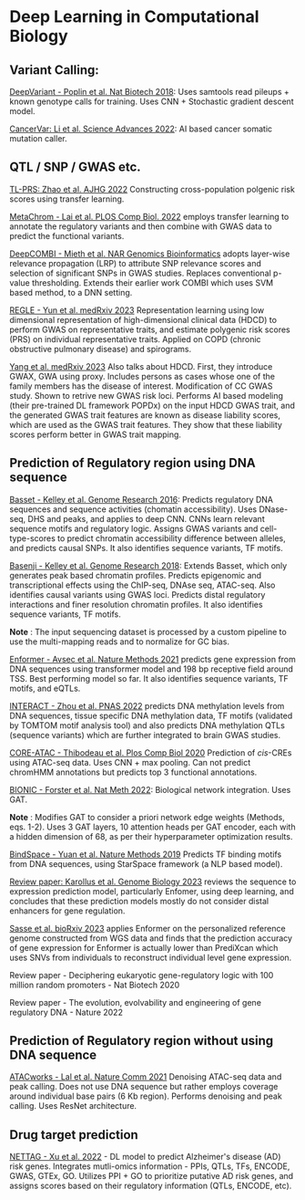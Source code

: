 # Deep Learning in Computational Biology

## Variant Calling:

[DeepVariant - Poplin et al. Nat Biotech 2018](https://www.nature.com/articles/nbt.4235): Uses samtools read pileups + known genotype calls for training. Uses CNN + Stochastic gradient descent model.

[CancerVar: Li et al. Science Advances 2022](https://pubmed.ncbi.nlm.nih.gov/35544644/): AI based cancer somatic mutation caller.

## QTL / SNP / GWAS etc.

[TL-PRS: Zhao et al. AJHG 2022](https://pubmed.ncbi.nlm.nih.gov/36240765/) Constructing cross-population polgenic risk scores using transfer learning.

[MetaChrom - Lai et al. PLOS Comp Biol. 2022](https://pubmed.ncbi.nlm.nih.gov/35576194/) employs transfer learning to annotate the regulatory variants and then combine with GWAS data to predict the functional variants.

[DeepCOMBI - Mieth et al. NAR Genomics Bioinformatics](https://pubmed.ncbi.nlm.nih.gov/34296082/) adopts layer-wise relevance propagation (LRP) to attribute SNP relevance scores and selection of significant SNPs in GWAS studies. Replaces conventional p-value thresholding. Extends their earlier work COMBI which uses SVM based method, to a DNN setting.  

[REGLE - Yun et al. medRxiv 2023](https://www.medrxiv.org/content/10.1101/2023.04.28.23289285v1) Representation learning using low dimensional representation of high-dimensional clinical data (HDCD) to perform GWAS on representative traits, and estimate polygenic risk scores (PRS) on individual representative traits. Applied on COPD (chronic obstructive pulmonary disease) and spirograms.

[Yang et al. medRxiv 2023](https://www.medrxiv.org/content/10.1101/2023.01.18.23284383v1) Also talks about HDCD. First, they introduce GWAX, GWA using proxy. Includes persons as cases whose one of the family members has the disease of interest. Modification of CC GWAS study. Shown to retrive new GWAS risk loci. Performs AI based modeling (their pre-trained DL framework POPDx) on the input HDCD GWAS trait, and the generated GWAS trait features are known as disease liability scores, which are used as the GWAS trait features. They show that these liability scores perform better in GWAS trait mapping.

## Prediction of Regulatory region using DNA sequence

[Basset - Kelley et al. Genome Research 2016](https://genome.cshlp.org/content/26/7/990.long): Predicts regulatory DNA sequences and sequence activities (chomatin accessibility). Uses DNase-seq, DHS and peaks, and applies to deep CNN. CNNs learn relevant sequence motifs and regulatory logic. Assigns GWAS variants and cell-type-scores to predict chromatin accessibility difference between alleles, and predicts causal SNPs. It also identifies sequence variants, TF motifs.

[Basenji - Kelley et al. Genome Research 2018](https://genome.cshlp.org/content/28/5/739.long): Extends Basset, which only generates peak based chromatin profiles. Predicts epigenomic and transcriptional effects using the ChIP-seq, DNAse seq, ATAC-seq. Also identifies causal variants using GWAS loci. Predicts distal regulatory interactions and finer resolution chromatin profiles. It also identifies sequence variants, TF motifs.

 **Note** : The input sequencing dataset is processed by a custom pipeline to use the multi-mapping reads and to normalize for GC bias.

[Enformer - Avsec et al. Nature Methods 2021](https://pubmed.ncbi.nlm.nih.gov/34608324/) predicts gene expression from DNA sequences using transformer model and 198 bp receptive field around TSS. Best performing model so far. It also identifies sequence variants, TF motifs, and eQTLs.

[INTERACT - Zhou et al. PNAS 2022](https://pubmed.ncbi.nlm.nih.gov/35969790/) predicts DNA methylation levels from DNA sequences, tissue specific DNA methylation data, TF motifs (validated by TOMTOM motif analysis tool) and also predicts DNA methylation QTLs (sequence variants) which are further integrated to brain GWAS studies.

[CORE-ATAC - Thibodeau et al. Plos Comp Biol 2020](https://journals.plos.org/ploscompbiol/article?id=10.1371/journal.pcbi.1009670) Prediction of *cis*-CREs using ATAC-seq data. Uses CNN + max pooling. Can not predict chromHMM annotations but predicts top 3 functional annotations.

[BIONIC - Forster et al. Nat Meth 2022](https://www.nature.com/articles/s41592-022-01616-x): Biological network integration. Uses GAT.
  
  **Note** : Modifies GAT to consider a priori network edge weights (Methods, eqs. 1-2). Uses 3 GAT layers, 10 attention heads per GAT encoder, each with a hidden dimension of 68, as per their hyperparameter optimization results.
  
[BindSpace - Yuan et al. Nature Methods 2019](https://pubmed.ncbi.nlm.nih.gov/31406384/) Predicts TF binding motifs from DNA sequences, using StarSpace framework (a NLP based model).

[Review paper: Karollus et al. Genome Biology 2023](https://pubmed.ncbi.nlm.nih.gov/36973806/) reviews the sequence to expression prediction model, particularly Enfomer, using deep learning, and concludes that these prediction models mostly do not consider distal enhancers for gene regulation.

[Sasse et al. bioRxiv 2023](https://www.biorxiv.org/content/10.1101/2023.03.16.532969v2) applies Enformer on the personalized reference genome constructed from WGS data and finds that the prediction accuracy of gene expression for Enformer is actually lower than PrediXcan which uses SNVs from individuals to reconstruct individual level gene expression.

Review paper - Deciphering eukaryotic gene-regulatory logic with 100 million random promoters - Nat Biotech 2020

Review paper - The evolution, evolvability and engineering of gene regulatory DNA - Nature 2022

## Prediction of Regulatory region without using DNA sequence 

[ATACworks - Lal et al. Nature Comm 2021](https://www.nature.com/articles/s41467-021-21765-5) Denoising ATAC-seq data and peak calling. Does not use DNA sequence but rather employs coverage around individual base pairs (6 Kb region). Performs denoising and peak calling. Uses ResNet architecture.


## Drug target prediction

[NETTAG - Xu et al. 2022](https://pubmed.ncbi.nlm.nih.gov/36450252/) - DL model to predict Alzheimer's disease (AD) risk genes. Integrates mutli-omics information - PPIs, QTLs, TFs, ENCODE, GWAS, GTEx, GO. Utilizes PPI + GO to prioritize putative AD risk genes, and assigns scores based on their regulatory information (QTLs, ENCODE, etc).


